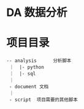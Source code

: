 # DA 数据分析
# 项目目录
```
-- analysis      分析脚本
 ｜  |- python
 ｜  |- sql
 ｜  
 - document 文档
 ｜
 - script  项目需要的其他脚本
  
```
